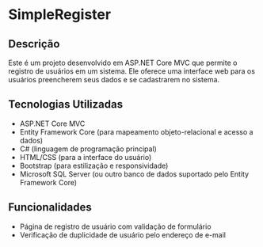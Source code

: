 # SimpleRegister

## Descrição
Este é um projeto desenvolvido em ASP.NET Core MVC que permite o registro de usuários em um sistema. Ele oferece uma interface web para os usuários preencherem seus dados e se cadastrarem no sistema.

## Tecnologias Utilizadas
- ASP.NET Core MVC
- Entity Framework Core (para mapeamento objeto-relacional e acesso a dados)
- C# (linguagem de programação principal)
- HTML/CSS (para a interface do usuário)
- Bootstrap (para estilização e responsividade)
- Microsoft SQL Server (ou outro banco de dados suportado pelo Entity Framework Core)

## Funcionalidades
- Página de registro de usuário com validação de formulário
- Verificação de duplicidade de usuário pelo endereço de e-mail


